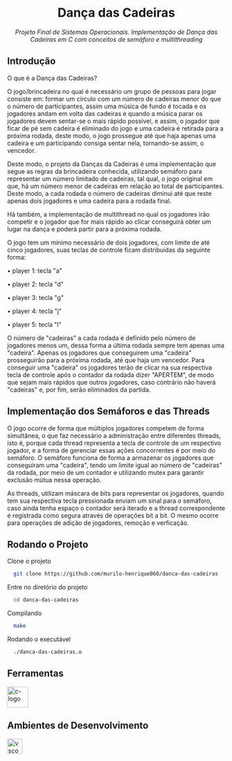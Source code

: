 <h1 align="center" > Dança das Cadeiras </h1>
<p align="center" ><i> Projeto Final de Sistemas Operacionais. Implementação de Dança das Cadeiras em C com conceitos de semáforo e multithreading </i></p>

## Introdução 

O que é a Dança das Cadeiras?

O jogo/brincadeira no qual é necessário um grupo de pessoas para jogar consiste em: formar um círculo com um número de cadeiras menor do que o número de participantes, assim uma música de fundo é tocada e os jogadores andam em volta das cadeiras e quando a música parar os jogadores devem sentar-se o mais rápido possível, e assim, o jogador que ficar de pé sem cadeira é eliminado do jogo e uma cadeira é retirada para a próxima rodada, deste modo, o jogo prossegue até que haja apenas uma cadeira e um participando consiga sentar nela, tornando-se assim, o vencedor. 

Deste modo, o projeto da Danças da Cadeiras é uma implementação que segue as regras da brincadeira conhecida, utilizando semáforo para representar um número limitado de cadeiras, tal qual, o jogo original em que, há um número menor de cadeiras em relação ao total de participantes. Deste modo, a cada rodada o número de cadeiras diminui até que reste apenas dois jogadores e uma cadeira para a rodada final. 

Há também, a implementação de multithread no qual os jogadores irão competir e o jogador que for mais rápido ao clicar conseguirá obter um lugar na dança e poderá partir para a próxima rodada. 

O jogo tem um mínimo necessário de dois jogadores, com limite de até cinco jogadores, suas teclas de controle ficam distribuídas da seguinte forma:

• player 1: tecla "a"

• player 2: tecla "d"

• player 3: tecla "g"

• player 4: tecla "j"

• player 5: tecla "l"

O número de "cadeiras" a cada rodada é definido pelo número de jogadores menos um, dessa forma a última rodada sempre tem apenas uma "cadeira". Apenas os jogadores que conseguirem uma "cadeira" prosseguirão para a próxima rodada, até que haja um vencedor. Para conseguir uma "cadeira" os jogadores terão de clicar na sua respectiva tecla de controle após o contador da rodada dizer "APERTEM", de modo que sejam mais rápidos que outros jogadores, caso contrário não haverá "cadeiras" e, por fim,  serão eliminados da partida.

## Implementação dos Semáforos e das Threads

O jogo ocorre de forma que múltiplos jogadores competem de forma simultânea, o que faz necessário a administração entre diferentes threads, isto é, porque cada thread representa a tecla de controle de um respectivo jogador, e a forma de gerenciar essas ações concorrentes é por meio do semáforo. O semáforo funciona de forma a armazenar os jogadores que conseguiram uma "cadeira", tendo um limite igual ao número de "cadeiras" da rodada, por meio de um contador e utilizando mutex para garantir exclusão mútua nessa operação. 

As threads, utilizam máscara de bits para representar os jogadores, quando tem sua respectiva tecla pressionada enviam um sinal para o semáforo, caso ainda tenha espaço o contador será iterado e a thread correspondente é registrada como segura através de operações bit a bit. O mesmo ocorre para operações de adição de jogadores, remoção e verficação.

## Rodando o Projeto 

Clone o projeto

```bash
  git clone https://github.com/murilo-henrique060/danca-das-cadeiras
```

Entre no diretório do projeto

```bash
  cd danca-das-cadeiras 
```
Compilando

```bash
  make
```

Rodando o executável

```bash
  ./danca-das-cadeiras.o
```

## Ferramentas 
<img width="48" src="https://avatars.githubusercontent.com/u/25699522?s=200&v=4" alt="c-logo"/>

## Ambientes de Desenvolvimento
<img width="35" src="https://upload.wikimedia.org/wikipedia/commons/thumb/9/9a/Visual_Studio_Code_1.35_icon.svg/2048px-Visual_Studio_Code_1.35_icon.svg.png" alt="vscode-logo"/>
